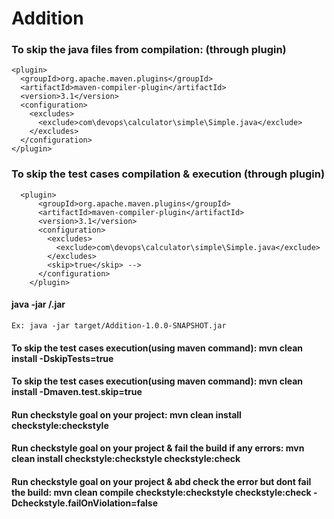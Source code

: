 # Addition

### To skip the java files from compilation: (through plugin)

    <plugin>
      <groupId>org.apache.maven.plugins</groupId>
      <artifactId>maven-compiler-plugin</artifactId>
      <version>3.1</version>
      <configuration>
        <excludes>
          <exclude>com\devops\calculator\simple\Simple.java</exclude>
        </excludes>
      </configuration>
    </plugin>
    
  ### To skip the test cases compilation & execution (through plugin)
  
      <plugin>
          <groupId>org.apache.maven.plugins</groupId>
          <artifactId>maven-compiler-plugin</artifactId>
          <version>3.1</version>
          <configuration>
            <excludes>
              <exclude>com\devops\calculator\simple\Simple.java</exclude>
            </excludes>
            <skip>true</skip> -->
          </configuration>
        </plugin>
        
#### java -jar <path>/<Package>.jar
    
    Ex: java -jar target/Addition-1.0.0-SNAPSHOT.jar
  
#### To skip the test cases execution(using maven command): mvn clean install -DskipTests=true

#### To skip the test cases execution(using maven command): mvn clean install -Dmaven.test.skip=true

#### Run checkstyle goal on your project: mvn clean install checkstyle:checkstyle

#### Run checkstyle goal on your project & fail the build if any errors: mvn clean install checkstyle:checkstyle checkstyle:check

#### Run checkstyle goal on your project & abd check the error but dont fail the build: mvn clean compile checkstyle:checkstyle checkstyle:check -Dcheckstyle.failOnViolation=false
